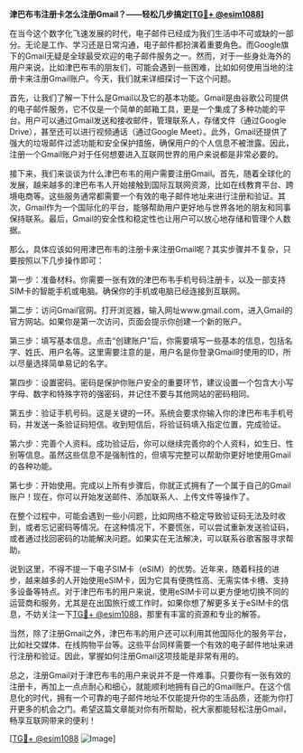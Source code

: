 **津巴布韦注册卡怎么注册Gmail？——轻松几步搞定[[TG💪+ @esim1088](https://t.me/s/esim1088)]**

在当今这个数字化飞速发展的时代，电子邮件已经成为我们生活中不可或缺的一部分。无论是工作、学习还是日常沟通，电子邮件都扮演着重要角色。而Google旗下的Gmail无疑是全球最受欢迎的电子邮件服务之一。然而，对于一些身处海外的用户来说，比如津巴布韦的朋友们，可能会遇到一些困难，比如如何使用当地的注册卡来注册Gmail账户。今天，我们就来详细探讨一下这个问题。

首先，让我们了解一下什么是Gmail以及它的基本功能。Gmail是由谷歌公司提供的电子邮件服务，它不仅是一个简单的邮箱工具，更是一个集成了多种功能的平台。用户可以通过Gmail发送和接收邮件，管理联系人，存储文件（通过Google Drive），甚至还可以进行视频通话（通过Google Meet）。此外，Gmail还提供了强大的垃圾邮件过滤功能和安全保护措施，确保用户的个人信息不被泄露。因此，注册一个Gmail账户对于任何想要进入互联网世界的用户来说都是非常必要的。

接下来，我们来谈谈为什么津巴布韦的用户需要注册Gmail。首先，随着全球化的发展，越来越多的津巴布韦人开始接触到国际互联网资源，比如在线教育平台、跨境电商等。这些服务通常都需要一个有效的电子邮件地址来进行注册和验证。其次，Gmail作为一个国际化的平台，能够帮助用户更好地与世界各地的朋友和同事保持联系。最后，Gmail的安全性和稳定性也让用户可以放心地存储和管理个人数据。

那么，具体应该如何用津巴布韦的注册卡来注册Gmail呢？其实步骤并不复杂，只要按照以下几步操作即可：

第一步：准备材料。你需要一张有效的津巴布韦手机号码注册卡，以及一部支持SIM卡的智能手机或电脑。确保你的手机或电脑已经连接到互联网。

第二步：访问Gmail官网。打开浏览器，输入网址www.gmail.com，进入Gmail的官方网站。如果你是第一次访问，页面会提示你创建一个新的账户。

第三步：填写基本信息。点击“创建账户”后，你需要填写一些基本的信息，包括名字、姓氏、用户名等。这里需要注意的是，用户名是你登录Gmail时使用的ID，所以尽量选择简单易记的名字。

第四步：设置密码。密码是保护你账户安全的重要环节，建议设置一个包含大小写字母、数字和特殊字符的强密码，并记住不要与其他网站的密码相同。

第五步：验证手机号码。这是关键的一环。系统会要求你输入你的津巴布韦手机号码，并发送一条验证码短信。收到短信后，将验证码填入指定位置，完成验证。

第六步：完善个人资料。成功验证后，你可以继续完善你的个人资料，如生日、性别等信息。虽然这些信息不是强制性的，但填写完整可以帮助你更好地使用Gmail的各种功能。

第七步：开始使用。完成以上所有步骤后，你就正式拥有了一个属于自己的Gmail账户！现在，你可以开始发送邮件、添加联系人、上传文件等操作了。

在整个过程中，可能会遇到一些小问题，比如网络不稳定导致验证码无法及时收到，或者忘记密码等情况。在这种情况下，不要慌张，可以尝试重新发送验证码，或者通过找回密码的功能解决问题。如果实在无法解决，可以联系谷歌客服寻求帮助。

说到这里，不得不提一下电子SIM卡（eSIM）的优势。近年来，随着科技的进步，越来越多的人开始使用eSIM卡，因为它具有便携性高、无需实体卡槽、支持多设备等特点。对于津巴布韦的用户来说，使用eSIM卡可以更方便地切换不同的运营商和服务，尤其是在出国旅行或工作时。如果你想了解更多关于eSIM卡的信息，不妨关注一下[TG💪+ @esim1088](https://t.me/s/esim1088)，那里有丰富的资源和专业的解答。

当然，除了注册Gmail之外，津巴布韦的用户还可以利用其他国际化的服务平台，比如社交媒体、在线购物平台等。这些平台同样需要一个有效的电子邮件地址来进行注册和验证。因此，掌握如何注册Gmail这项技能是非常有用的。

总之，注册Gmail对于津巴布韦的用户来说并不是一件难事。只要你有一张有效的注册卡，再加上一点点耐心和细心，就能顺利地拥有自己的Gmail账户。在这个信息化的时代，拥有一个可靠的电子邮件地址不仅能提升你的生活品质，还能为你打开更多的机会之门。希望这篇文章能对你有所帮助，祝大家都能轻松注册Gmail，畅享互联网带来的便利！

[[TG💪+ @esim1088](https://t.me/s/esim1088) ![Image](https://i.postimg.cc/4NQfJmqS/Snipaste-2025-05-13-00-14-12.png)]